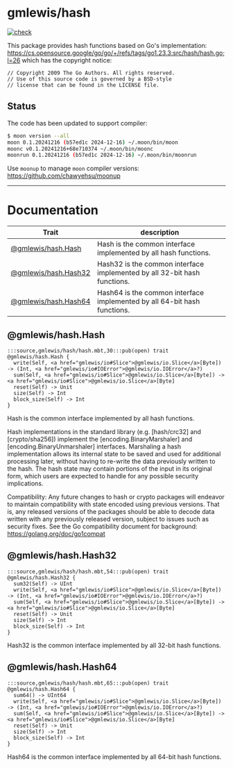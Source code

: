 # gmlewis/hash
[![check](https://github.com/gmlewis/moonbit-hash/actions/workflows/check.yml/badge.svg)](https://github.com/gmlewis/moonbit-hash/actions/workflows/check.yml)

This package provides hash functions based on Go's implementation:
https://cs.opensource.google/go/go/+/refs/tags/go1.23.3:src/hash/hash.go;l=26
which has the copyright notice:

```
// Copyright 2009 The Go Authors. All rights reserved.
// Use of this source code is governed by a BSD-style
// license that can be found in the LICENSE file.
```

## Status

The code has been updated to support compiler:

```bash
$ moon version --all
moon 0.1.20241216 (b57ed1c 2024-12-16) ~/.moon/bin/moon
moonc v0.1.20241216+68e710374 ~/.moon/bin/moonc
moonrun 0.1.20241216 (b57ed1c 2024-12-16) ~/.moon/bin/moonrun
```

Use `moonup` to manage `moon` compiler versions:
https://github.com/chawyehsu/moonup

---
# Documentation
|Trait|description|
|---|---|
|[@gmlewis/hash.Hash](#@gmlewis/hash.Hash)| Hash is the common interface implemented by all hash functions.|
|[@gmlewis/hash.Hash32](#@gmlewis/hash.Hash32)| Hash32 is the common interface implemented by all 32-bit hash functions.|
|[@gmlewis/hash.Hash64](#@gmlewis/hash.Hash64)| Hash64 is the common interface implemented by all 64-bit hash functions.|

## @gmlewis/hash.Hash

```moonbit
:::source,gmlewis/hash/hash.mbt,30:::pub(open) trait @gmlewis/hash.Hash {
  write(Self, <a href="gmlewis/io#Slice">@gmlewis/io.Slice</a>[Byte]) -> (Int, <a href="gmlewis/io#IOError">@gmlewis/io.IOError</a>?)
  sum(Self, <a href="gmlewis/io#Slice">@gmlewis/io.Slice</a>[Byte]) -> <a href="gmlewis/io#Slice">@gmlewis/io.Slice</a>[Byte]
  reset(Self) -> Unit
  size(Self) -> Int
  block_size(Self) -> Int
}
```
 Hash is the common interface implemented by all hash functions.

 Hash implementations in the standard library (e.g. \[hash/crc32\] and
\[crypto/sha256\]) implement the \[encoding.BinaryMarshaler\] and
\[encoding.BinaryUnmarshaler\] interfaces. Marshaling a hash implementation
allows its internal state to be saved and used for additional processing
later, without having to re-write the data previously written to the hash.
The hash state may contain portions of the input in its original form,
which users are expected to handle for any possible security implications.

 Compatibility: Any future changes to hash or crypto packages will endeavor
to maintain compatibility with state encoded using previous versions.
That is, any released versions of the packages should be able to
decode data written with any previously released version,
subject to issues such as security fixes.
See the Go compatibility document for background: https://golang.org/doc/go1compat

## @gmlewis/hash.Hash32

```moonbit
:::source,gmlewis/hash/hash.mbt,54:::pub(open) trait @gmlewis/hash.Hash32 {
  sum32(Self) -> UInt
  write(Self, <a href="gmlewis/io#Slice">@gmlewis/io.Slice</a>[Byte]) -> (Int, <a href="gmlewis/io#IOError">@gmlewis/io.IOError</a>?)
  sum(Self, <a href="gmlewis/io#Slice">@gmlewis/io.Slice</a>[Byte]) -> <a href="gmlewis/io#Slice">@gmlewis/io.Slice</a>[Byte]
  reset(Self) -> Unit
  size(Self) -> Int
  block_size(Self) -> Int
}
```
 Hash32 is the common interface implemented by all 32-bit hash functions.

## @gmlewis/hash.Hash64

```moonbit
:::source,gmlewis/hash/hash.mbt,65:::pub(open) trait @gmlewis/hash.Hash64 {
  sum64() -> UInt64
  write(Self, <a href="gmlewis/io#Slice">@gmlewis/io.Slice</a>[Byte]) -> (Int, <a href="gmlewis/io#IOError">@gmlewis/io.IOError</a>?)
  sum(Self, <a href="gmlewis/io#Slice">@gmlewis/io.Slice</a>[Byte]) -> <a href="gmlewis/io#Slice">@gmlewis/io.Slice</a>[Byte]
  reset(Self) -> Unit
  size(Self) -> Int
  block_size(Self) -> Int
}
```
 Hash64 is the common interface implemented by all 64-bit hash functions.
